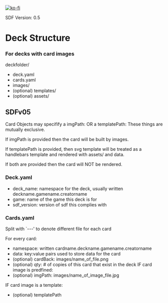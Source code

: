 [![ko-fi](https://www.ko-fi.com/img/githubbutton_sm.svg)](https://ko-fi.com/K3K11VCDK)


SDF Version: 0.5

# Deck Structure

### For decks with card images 
deckfolder/
- deck.yaml
- cards.yaml
- images/
- (optional) templates/
- (optional) assets/

## SDFv05

Card Objects may specifify a imgPath: OR a templatePath:
These things are mutually exclusive. 

If imgPath is provided then the card will be built by images. 

If templatePath is provided, then svg template will be treated as a handlebars template and rendered with assets/ and data. 

If both are provided then the card will NOT be rendered. 

### Deck.yaml
- deck_name: namespace for the deck, usually written deckname.gamename.creatorname
- game: name of the game this deck is for
- sdf_version: version of sdf this complies with

### Cards.yaml
Split with `---' to denote different file for each card

For every card:
- namespace: written cardname.deckname.gamename.creatorname
- data: key:value pairs used to store data for the card
- (optional) cardBack: images/name_of_file.png 
- (optional) qty: # of copies of this card that exist in the deck 
IF card image is predfined:
- (optional) imgPath: images/name_of_image_file.jpg

IF card image is a template:
- (optional) templatePath
